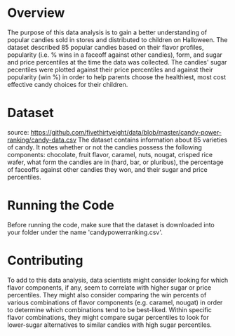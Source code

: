 # Overview

The purpose of this data analysis is to gain a better understanding of popular candies sold in stores and distributed to children on Halloween. The dataset described 85 popular candies based on their flavor profiles, popularity (i.e. % wins in a faceoff against other candies), form, and sugar and price percentiles at the time the data was collected. The candies' sugar pecentiles were plotted against their price percentiles and against their popularity (win %) in order to help parents choose the healthiest, most cost effective candy choices for their children.

# Dataset

source: https://github.com/fivethirtyeight/data/blob/master/candy-power-ranking/candy-data.csv
The dataset contains information about 85 varieties of candy. It notes whether or not the candies possess the following components: chocolate, fruit flavor, caramel, nuts, nougat, crisped rice wafer, what form the candies are in (hard, bar, or pluribus), the percentage of faceoffs against other candies they won, and their sugar and price percentiles.

# Running the Code

Before running the code, make sure that the dataset is downloaded into your folder under the name 'candypowerranking.csv'.

# Contributing

To add to this data analysis, data scientists might consider looking for which flavor components, if any, seem to correlate with higher sugar or price percentiles. They might also consider comparing the win percents of various combinations of flavor components (e.g. caramel, nougat) in order to determine which combinations tend to be best-liked. Within specific flavor combinations, they might compare sugar percentiles to look for lower-sugar alternatives to similar candies with high sugar percentiles. 